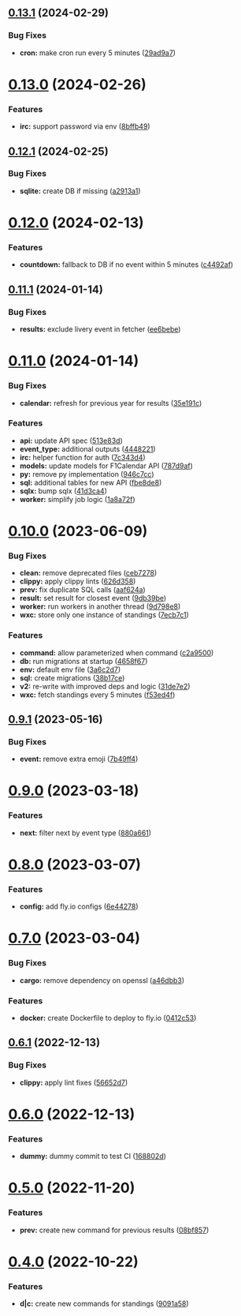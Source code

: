 ## [0.13.1](https://github.com/obviyus/HamVerBot/compare/v0.13.0...v0.13.1) (2024-02-29)


### Bug Fixes

* **cron:** make cron run every 5 minutes ([29ad9a7](https://github.com/obviyus/HamVerBot/commit/29ad9a791334f956cabbc0454bf8ac11ebfc6373))

# [0.13.0](https://github.com/obviyus/HamVerBot/compare/v0.12.1...v0.13.0) (2024-02-26)


### Features

* **irc:** support password via env ([8bffb49](https://github.com/obviyus/HamVerBot/commit/8bffb49663268a3be90020cdd39f7bbd5aa5dd7d))

## [0.12.1](https://github.com/obviyus/HamVerBot/compare/v0.12.0...v0.12.1) (2024-02-25)


### Bug Fixes

* **sqlite:** create DB if missing ([a2913a1](https://github.com/obviyus/HamVerBot/commit/a2913a1c1b504d0f113b5b46a64f438d5b9d91d2))

# [0.12.0](https://github.com/obviyus/HamVerBot/compare/v0.11.1...v0.12.0) (2024-02-13)


### Features

* **countdown:** fallback to DB if no event within 5 minutes ([c4492af](https://github.com/obviyus/HamVerBot/commit/c4492af590dd4b732360cd7a60f8514ba09eca39))

## [0.11.1](https://github.com/obviyus/HamVerBot/compare/v0.11.0...v0.11.1) (2024-01-14)


### Bug Fixes

* **results:** exclude livery event in fetcher ([ee6bebe](https://github.com/obviyus/HamVerBot/commit/ee6bebe22b62ca0dae20cec58375a4ee18e90c70))

# [0.11.0](https://github.com/obviyus/HamVerBot/compare/v0.10.0...v0.11.0) (2024-01-14)


### Bug Fixes

* **calendar:** refresh for previous year for results ([35e191c](https://github.com/obviyus/HamVerBot/commit/35e191c5e8581de2d1c3490e8e588efa73a7df69))


### Features

* **api:** update API spec ([513e83d](https://github.com/obviyus/HamVerBot/commit/513e83d0a2e57d0e3bad4f02a8e5a69865bcdcd8))
* **event_type:** additional outputs ([4448221](https://github.com/obviyus/HamVerBot/commit/4448221eee7478c776000ed51101510837174835))
* **irc:** helper function for auth ([7c343d4](https://github.com/obviyus/HamVerBot/commit/7c343d44a44a1364a7e39843b95f9227f857ed47))
* **models:** update models for F1Calendar API ([787d9af](https://github.com/obviyus/HamVerBot/commit/787d9afe34b294160622025d6bc99b3408bdc142))
* **py:** remove py implementation ([946c7cc](https://github.com/obviyus/HamVerBot/commit/946c7cc501f53366534b31a08e790f10eedca0e5))
* **sql:** additional tables for new API ([fbe8de8](https://github.com/obviyus/HamVerBot/commit/fbe8de8fce025feb79137ceed3828e66b07cff54))
* **sqlx:** bump sqlx ([41d3ca4](https://github.com/obviyus/HamVerBot/commit/41d3ca46d3528571f4b0cd646ea456032d55c646))
* **worker:** simplify job logic ([1a8a72f](https://github.com/obviyus/HamVerBot/commit/1a8a72fdc314d4256fff10464a2891a81be35a81))

# [0.10.0](https://github.com/obviyus/HamVerBot/compare/v0.9.1...v0.10.0) (2023-06-09)


### Bug Fixes

* **clean:** remove deprecated files ([ceb7278](https://github.com/obviyus/HamVerBot/commit/ceb72787958c4f3795092c2b844bcfcc03893fa9))
* **clippy:** apply clippy lints ([626d358](https://github.com/obviyus/HamVerBot/commit/626d358441a3fb7c924478c14983e3b431c95198))
* **prev:** fix duplicate SQL calls ([aaf624a](https://github.com/obviyus/HamVerBot/commit/aaf624a8a750c21d585f53cf56591f63940a5b37))
* **result:** set result for closest event ([9db39be](https://github.com/obviyus/HamVerBot/commit/9db39be0034178d356365310900d4c3a85768c74))
* **worker:** run workers in another thread ([9d798e8](https://github.com/obviyus/HamVerBot/commit/9d798e856246e9dacf7252fbedba614d38375489))
* **wxc:** store only one instance of standings ([7ecb7c1](https://github.com/obviyus/HamVerBot/commit/7ecb7c122c5e4aa87d7d36ab2fa457a52eaa6b78))


### Features

* **command:** allow parameterized when command ([c2a9500](https://github.com/obviyus/HamVerBot/commit/c2a95000ff56705894c67bef5f3644a7049940d5))
* **db:** run migrations at startup ([4658f67](https://github.com/obviyus/HamVerBot/commit/4658f6720de7b3d5104c52226add526e405a67b7))
* **env:** default env file ([3a6c2d7](https://github.com/obviyus/HamVerBot/commit/3a6c2d798024fde19f34900fc1bef1fd0d6a0a53))
* **sql:** create migrations ([38b17ce](https://github.com/obviyus/HamVerBot/commit/38b17ce524ed255b95426be6186afeac6f49630e))
* **v2:** re-write with improved deps and logic ([31de7e2](https://github.com/obviyus/HamVerBot/commit/31de7e2778ca5a8483953a58ee5cdd767c1ea265))
* **wxc:** fetch standings every 5 minutes ([f53ed4f](https://github.com/obviyus/HamVerBot/commit/f53ed4fc17d4687efccc02d87d99faa0174b59c1))

## [0.9.1](https://github.com/obviyus/HamVerBot/compare/v0.9.0...v0.9.1) (2023-05-16)


### Bug Fixes

* **event:** remove extra emoji ([7b49ff4](https://github.com/obviyus/HamVerBot/commit/7b49ff43ce0eda2e66efc2bd50803f1dc32fb164))

# [0.9.0](https://github.com/obviyus/HamVerBot/compare/v0.8.0...v0.9.0) (2023-03-18)


### Features

* **next:** filter next by event type ([880a661](https://github.com/obviyus/HamVerBot/commit/880a66141f2dcee425b196b7f9aa699244a1277f))

# [0.8.0](https://github.com/obviyus/HamVerBot/compare/v0.7.0...v0.8.0) (2023-03-07)


### Features

* **config:** add fly.io configs ([6e44278](https://github.com/obviyus/HamVerBot/commit/6e442786f290e56a673b626727968aa4d4c81737))

# [0.7.0](https://github.com/obviyus/HamVerBot/compare/v0.6.1...v0.7.0) (2023-03-04)


### Bug Fixes

* **cargo:** remove dependency on openssl ([a46dbb3](https://github.com/obviyus/HamVerBot/commit/a46dbb35d0f1a4db8bb6411829c69946404fa542))


### Features

* **docker:** create Dockerfile to deploy to fly.io ([0412c53](https://github.com/obviyus/HamVerBot/commit/0412c53207961e4d008ed4630620a7cf9801b9cd))

## [0.6.1](https://github.com/obviyus/HamVerBot/compare/v0.6.0...v0.6.1) (2022-12-13)


### Bug Fixes

* **clippy:** apply lint fixes ([56652d7](https://github.com/obviyus/HamVerBot/commit/56652d71205fdaa6a69d57de0b2371ae3684e84b))

# [0.6.0](https://github.com/obviyus/HamVerBot/compare/v0.5.0...v0.6.0) (2022-12-13)


### Features

* **dummy:** dummy commit to test CI ([168802d](https://github.com/obviyus/HamVerBot/commit/168802d45a5b0c1cebc302d6e1d4484143ca5f49))

# [0.5.0](https://github.com/obviyus/HamVerBot/compare/v0.4.0...v0.5.0) (2022-11-20)


### Features

* **prev:** create new command for previous results ([08bf857](https://github.com/obviyus/HamVerBot/commit/08bf8579c6213cfad52c56f653384da2463e6033))

# [0.4.0](https://github.com/obviyus/HamVerBot/compare/v0.3.1...v0.4.0) (2022-10-22)


### Features

* **d|c:** create new commands for standings ([9091a58](https://github.com/obviyus/HamVerBot/commit/9091a5837b5a91f4b9797bb2a67a71927530ca59))
